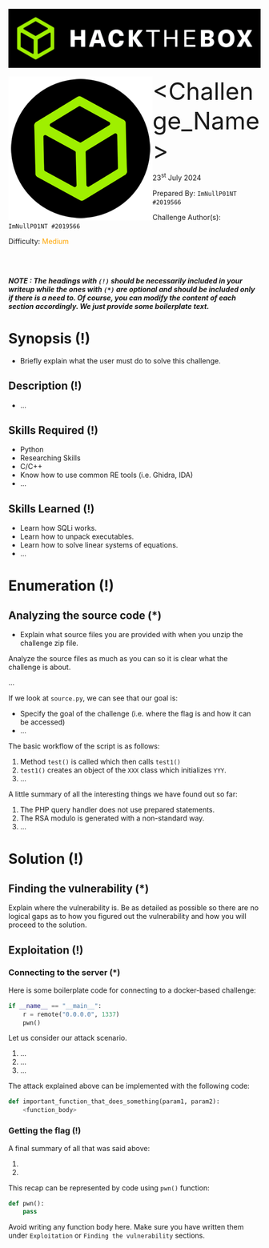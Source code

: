 ![img](assets/banner.png)

<img src='assets/htb.png' style='zoom: 80%;' align=left /> <font size='10'><Challenge_Name></font>

23<sup>st</sup> July 2024

Prepared By: `ImNullP01NT #2019566`

Challenge Author(s): `ImNullP01NT #2019566`

Difficulty: <font color='orange'>Medium</font>

<br><br>

***NOTE : The headings with `(!)` should be necessarily included in your writeup while the ones with `(*)` are optional and should be included only if there is a need to. Of course, you can modify the content of each section accordingly. We just provide some boilerplate text.***

# Synopsis (!)

- Briefly explain what the user must do to solve this challenge.

## Description (!)

- ...

## Skills Required (!)

- Python
- Researching Skills
- C/C++
- Know how to use common RE tools (i.e. Ghidra, IDA)
- ...

## Skills Learned (!)

- Learn how SQLi works.
- Learn how to unpack executables.
- Learn how to solve linear systems of equations.
- ...

# Enumeration (!)

## Analyzing the source code (*)

- Explain what source files you are provided with when you unzip the challenge zip file.

Analyze the source files as much as you can so it is clear what the challenge is about.

...

If we look at `source.py`, we can see that our goal is:

- Specify the goal of the challenge (i.e. where the flag is and how it can be accessed)
- ...

The basic workflow of the script is as follows:

1. Method `test()` is called which then calls `test1()`
2. `test1()` creates an object of the `XXX` class which initializes `YYY`.
3. ...

A little summary of all the interesting things we have found out so far:

1. The PHP query handler does not use prepared statements.
2. The RSA modulo is generated with a non-standard way.
3. ...

# Solution (!)

## Finding the vulnerability (*)

Explain where the vulnerability is. Be as detailed as possible so there are no logical gaps as to how you figured out the vulnerability and how you will proceed to the solution.

## Exploitation (!)

### Connecting to the server (*)

Here is some boilerplate code for connecting to a docker-based challenge:

```python
if __name__ == "__main__":
    r = remote("0.0.0.0", 1337)
    pwn()
```

Let us consider our attack scenario.

1. ...
2. ...
3. ...

The attack explained above can be implemented with the following code:

```python
def important_function_that_does_something(param1, param2):
    <function_body>
```

### Getting the flag (!)

A final summary of all that was said above:

1.
2.

This recap can be represented by code using `pwn()` function:

```python
def pwn():
    pass
```

Avoid writing any function body here. Make sure you have written them under `Exploitation` or `Finding the vulnerability` sections.
